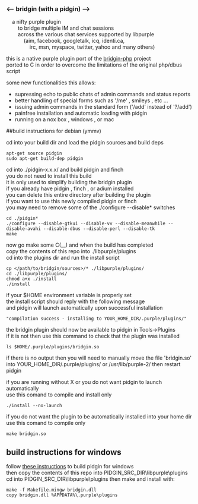 ### <-- bridgin (with a pidgin) -->

&nbsp;&nbsp;&nbsp;&nbsp;a nifty purple plugin  
&nbsp;&nbsp;&nbsp;&nbsp;&nbsp;&nbsp;&nbsp;&nbsp;to bridge multiple IM and chat sessions  
&nbsp;&nbsp;&nbsp;&nbsp;&nbsp;&nbsp;&nbsp;&nbsp;across the various chat services supported by libpurple  
&nbsp;&nbsp;&nbsp;&nbsp;&nbsp;&nbsp;&nbsp;&nbsp;&nbsp;&nbsp;&nbsp;&nbsp;(aim, facebook, googletalk, icq, identi.ca,  
&nbsp;&nbsp;&nbsp;&nbsp;&nbsp;&nbsp;&nbsp;&nbsp;&nbsp;&nbsp;&nbsp;&nbsp;&nbsp;&nbsp;&nbsp;&nbsp;irc, msn, myspace, twitter, yahoo and many others)  
  
this is a native purple plugin port of the [bridgin-php](https://github.com/bill-auger/bridgin-php) project  
ported to C in order to overcome the limitations of the original php/dbus script  
  
some new functionalities this allows:  
* supressing echo to public chats of admin commands and status reports
* better handling of special forms such as '/me' , smileys , etc ...
* issuing admin commands in the standard form ('/add' instead of '?/add')
* painfree installation and automatic loading with pidgin
* running on a nox box , windows , or mac
  
  
##build instructions for debian (ymmv)

cd into your build dir and load the pidgin sources and build deps

    apt-get source pidgin
    sudo apt-get build-dep pidgin

cd into ./pidgin-x.x.x/ and build pidgin and finch  
you do not need to install this build  
it is only used to simplify building the bridgin plugin  
if you already have pidgin , finch , or adium installed  
you can delete this entire directory after building the plugin  
if you want to use this newly compiled pidgin or finch  
you may need to remove some of the ./configure --disable* switches

    cd ./pidgin*
    ./configure --disable-gtkui --disable-vv --disable-meanwhile --disable-avahi --disable-dbus --disable-perl --disable-tk
    make

now go make some C(__) and when the build has completed  
copy the contents of this repo into ./libpurple/plugins  
cd into the plugins dir and run the install script

    cp </path/to/bridgin/sources>/* ./libpurple/plugins/
    cd ./libpurple/plugins/
    chmod a+x ./install
    ./install

if your $HOME environment variable is properly set  
the install script should reply with the following message  
and pidgin will launch automatically upon successful installation

    "compilation success - installing to YOUR_HOME_DIR/.purple/plugins/"

the bridgin plugin should now be available to pidgin in Tools->Plugins  
if it is not then use this command to check that the plugin was installed

    ls $HOME/.purple/plugins/bridgin.so

if there is no output then you will need to manually move the file 'bridgin.so'  
into YOUR_HOME_DIR/.purple/plugins/ or /usr/lib/purple-2/ then restart pidgin  
  
if you are running without X or you do not want pidgin to launch automatically  
use this comand to compile and install only

    ./install --no-launch

if you do not want the plugin to be automatically installed into your home dir  
use this comand to compile only

    make bridgin.so
  
  
## build instructions for windows
follow [these instructions](https://test.developer.pidgin.im/wiki/BuildingWinPidgin) to build pidgin for windows  
then copy the contents of this repo into PIDGIN_SRC_DIR\libpurple\plugins  
cd into PIDGIN_SRC_DIR\libpurple\plugins then make and install with:

    make -f Makefile.mingw bridgin.dll
    copy bridgin.dll %APPDATA%\.purple\plugins
